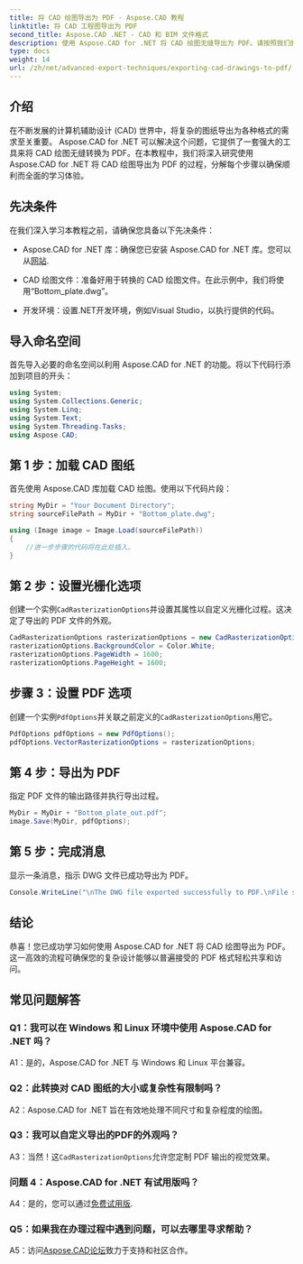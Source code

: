 ```yaml
---
title: 将 CAD 绘图导出为 PDF - Aspose.CAD 教程
linktitle: 将 CAD 工程图导出为 PDF
second_title: Aspose.CAD .NET - CAD 和 BIM 文件格式
description: 使用 Aspose.CAD for .NET 将 CAD 绘图无缝导出为 PDF。请按照我们的分步指南进行高效转换。
type: docs
weight: 14
url: /zh/net/advanced-export-techniques/exporting-cad-drawings-to-pdf/
---
```

## 介绍

在不断发展的计算机辅助设计 (CAD) 世界中，将复杂的图纸导出为各种格式的需求至关重要。 Aspose.CAD for .NET 可以解决这个问题，它提供了一套强大的工具来将 CAD 绘图无缝转换为 PDF。在本教程中，我们将深入研究使用 Aspose.CAD for .NET 将 CAD 绘图导出为 PDF 的过程，分解每个步骤以确保顺利而全面的学习体验。

## 先决条件

在我们深入学习本教程之前，请确保您具备以下先决条件：

-  Aspose.CAD for .NET 库：确保您已安装 Aspose.CAD for .NET 库。您可以从[网站](https://releases.aspose.com/cad/net/).

- CAD 绘图文件：准备好用于转换的 CAD 绘图文件。在此示例中，我们将使用“Bottom_plate.dwg”。

- 开发环境：设置.NET开发环境，例如Visual Studio，以执行提供的代码。

## 导入命名空间

首先导入必要的命名空间以利用 Aspose.CAD for .NET 的功能。将以下代码行添加到项目的开头：

```csharp
using System;
using System.Collections.Generic;
using System.Linq;
using System.Text;
using System.Threading.Tasks;
using Aspose.CAD;
```

## 第 1 步：加载 CAD 图纸

首先使用 Aspose.CAD 库加载 CAD 绘图。使用以下代码片段：

```csharp
string MyDir = "Your Document Directory";
string sourceFilePath = MyDir + "Bottom_plate.dwg";

using (Image image = Image.Load(sourceFilePath))
{
    //进一步步骤的代码将在此处插入。
}
```

## 第 2 步：设置光栅化选项

创建一个实例`CadRasterizationOptions`并设置其属性以自定义光栅化过程。这决定了导出的 PDF 文件的外观。

```csharp
CadRasterizationOptions rasterizationOptions = new CadRasterizationOptions();
rasterizationOptions.BackgroundColor = Color.White;
rasterizationOptions.PageWidth = 1600;
rasterizationOptions.PageHeight = 1600;
```

## 步骤 3：设置 PDF 选项

创建一个实例`PdfOptions`并关联之前定义的`CadRasterizationOptions`用它。

```csharp
PdfOptions pdfOptions = new PdfOptions();
pdfOptions.VectorRasterizationOptions = rasterizationOptions;
```

## 第 4 步：导出为 PDF

指定 PDF 文件的输出路径并执行导出过程。

```csharp
MyDir = MyDir + "Bottom_plate_out.pdf";
image.Save(MyDir, pdfOptions);
```

## 第 5 步：完成消息

显示一条消息，指示 DWG 文件已成功导出为 PDF。

```csharp
Console.WriteLine("\nThe DWG file exported successfully to PDF.\nFile saved at " + MyDir);
```

## 结论

恭喜！您已成功学习如何使用 Aspose.CAD for .NET 将 CAD 绘图导出为 PDF。这一高效的流程可确保您的复杂设计能够以普遍接受的 PDF 格式轻松共享和访问。

## 常见问题解答

### Q1：我可以在 Windows 和 Linux 环境中使用 Aspose.CAD for .NET 吗？

A1：是的，Aspose.CAD for .NET 与 Windows 和 Linux 平台兼容。

### Q2：此转换对 CAD 图纸的大小或复杂性有限制吗？

A2：Aspose.CAD for .NET 旨在有效地处理不同尺寸和复杂程度的绘图。

### Q3：我可以自定义导出的PDF的外观吗？

 A3：当然！这`CadRasterizationOptions`允许您定制 PDF 输出的视觉效果。

### 问题 4：Aspose.CAD for .NET 有试用版吗？

 A4：是的，您可以通过[免费试用版](https://releases.aspose.com/).

### Q5：如果我在办理过程中遇到问题，可以去哪里寻求帮助？

 A5：访问[Aspose.CAD论坛](https://forum.aspose.com/c/cad/19)致力于支持和社区合作。